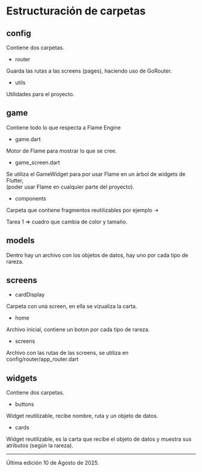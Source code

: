 
# Estructuración de carpetas

## config 
Contiene dos carpetas.
- router

Guarda las rutas a las screens (pages), haciendo uso de GoRouter.

- utils

Utilidades para el proyecto.

## game
Contiene todo lo que respecta a Flame Engine

- game.dart

Motor de Flame para mostrar lo que se cree.

- game_screen.dart

Se utiliza el GameWidget para por usar Flame en un árbol de widgets de Flutter,  
(poder usar Flame en cualquier parte del proyecto).

- components

Carpeta que contiene fragmentos reutilizables por ejemplo -> 

Tarea 1 => cuadro que cambia de color y tamaño.


## models

Dentro hay un archivo con los objetos de datos, hay uno por cada tipo de rareza.

## screens

- cardDisplay 

Carpeta con una screen, en ella se vizualiza la carta.

- home 

Archivo inicial, contiene un boton por cada tipo de rareza. 

- screens

Archivo con las rutas de las screens, se utiliza en config/router/app_router.dart

## widgets

Contiene dos carpetas.

- buttons 

Widget reutilizable, recibe nombre, ruta y un objeto de datos.

- cards

Widget reutilizable, es la carta que recibe el objeto de datos y muestra sus atributos (según la rareza).

---

Última edición 10 de Agosto de 2025.
